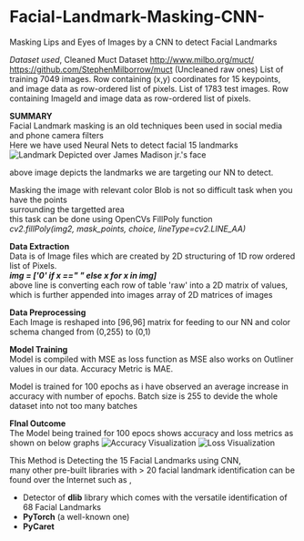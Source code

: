# Facial-Landmark-Masking-CNN-
Masking Lips and Eyes of Images by a CNN to detect Facial Landmarks

_Dataset used_,
Cleaned Muct Dataset
http://www.milbo.org/muct/
https://github.com/StephenMilborrow/muct (Uncleaned raw ones)
List of training 7049 images. Row containing (x,y) coordinates for 15 keypoints, and image data as row-ordered list of pixels.
List of 1783 test images. Row containing ImageId and image data as row-ordered list of pixels.

**SUMMARY**  
Facial Landmark masking is an old techniques been used in social media and phone camera filters  
Here we have used Neural Nets to detect facial 15 landmarks  
![Landmark Depicted over James Madison jr.'s face](https://github.com/AnmolK99/Facial-Landmark-Masking-CNN-/blob/main/images/15_landmark_pts.png?raw=true)  

above image depicts the landmarks we are targeting our NN to detect.

Masking the image with relevant color Blob is not so difficult task when you have the points  
surrounding the targetted area  
this task can be done using OpenCVs FillPoly function  
_cv2.fillPoly(img2, mask_points, choice, lineType=cv2.LINE_AA)_


**Data Extraction**   
Data is of Image files which are created by 2D structuring of 1D row ordered list of Pixels.  
**_img = ['0' if x ==" " else x for x in img]_**  
above line is converting each row of table 'raw' into a 2D matrix of values,
which is further appended into images array of 2D matrices of images

**Data Preprocessing**  
Each Image is reshaped into [96,96] matrix for feeding to our NN and color schema changed from (0,255) to (0,1)

**Model Training**  
Model is compiled with MSE as loss function as MSE also works on Outliner values in our data.
Accuracy Metric is MAE.


Model is trained for 100 epochs as i have observed an average increase in accuracy with number of epochs.
Batch size is 255 to devide the whole dataset into not too many batches


**FInal Outcome**  
The Model being trained for 100 epocs shows accuracy and loss metrics as shown on below graphs
![Accuracy Visualization](https://github.com/AnmolK99/Facial-Landmark-Masking-CNN-/blob/main/images/accuracy_metrics.png)
![Loss Visualization](https://github.com/AnmolK99/Facial-Landmark-Masking-CNN-/blob/main/images/loss_metrics.png)  


This Method is Detecting the 15 Facial Landmarks using CNN,  
many other pre-built libraries with > 20 facial landmark identification can be found over the Internet such as ,
- Detector of **dlib** library  which comes with the versatile identification of 68 Facial Landmarks
- **PyTorch** (a well-known one)
- **PyCaret**
